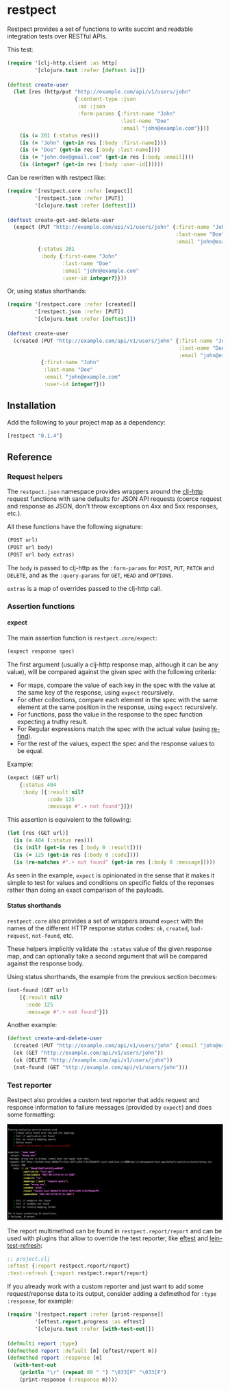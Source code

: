 # restpect

Restpect provides a set of functions to write succint and readable
integration tests over RESTful APIs.

This test:

```clojure
(require '[clj-http.client :as http]
         '[clojure.test :refer [deftest is]])

(deftest create-user
  (let [res (http/put "http://example.com/api/v1/users/john"
                      {:content-type :json
                       :as :json
                       :form-params {:first-name "John"
                                     :last-name "Doe"
                                     :email "john@example.com"}})]
    (is (= 201 (:status res)))
    (is (= "John" (get-in res [:body :first-name])))
    (is (= "Doe" (get-in res [:body :last-name])))
    (is (= "john.doe@gmail.com" (get-in res [:body :email])))
    (is (integer? (get-in res [:body :user-id])))))
```

Can be rewritten with restpect like:

``` clojure
(require '[restpect.core :refer [expect]]
         '[restpect.json :refer [PUT]]
         '[clojure.test :refer [deftest]])

(deftest create-get-and-delete-user
  (expect (PUT "http://example.com/api/v1/users/john" {:first-name "John"
                                                       :last-name "Doe"
                                                       :email "john@example.com"})
          {:status 201
           :body {:first-name "John"
                  :last-name "Doe"
                  :email "john@example.com"
                  :user-id integer?}}))
```

Or, using status shorthands:

``` clojure
(require '[restpect.core :refer [created]]
         '[restpect.json :refer [PUT]]
         '[clojure.test :refer [deftest]])

(deftest create-user
  (created (PUT "http://example.com/api/v1/users/john" {:first-name "John"
                                                        :last-name "Doe"
                                                        :email "john@example.com"})
           {:first-name "John"
            :last-name "Doe"
            :email "john@example.com"
            :user-id integer?}))
```

## Installation

Add the following to your project map as a dependency:

```clojure
[restpect "0.1.4"]
```

## Reference
### Request helpers
The `restpect.json` namespace provides wrappers around the [clj-http](https://github.com/dakrone/clj-http)
request functions with sane defaults for JSON API requests (coerce request and
response as JSON, don't throw exceptions on 4xx and 5xx responses, etc.).

All these functions have the following signature:

``` clojure
(POST url)
(POST url body)
(POST url body extras)
```

The `body` is passed to clj-http as the `:form-params` for `POST`, `PUT`, `PATCH`
and `DELETE`, and as the `:query-params` for `GET`, `HEAD` and `OPTIONS`.

`extras` is a map of overrides passed to the clj-http call.

### Assertion functions

#### expect
The main assertion function is `restpect.core/expect`:

``` clojure
(expect response spec)
```

The first argument (usually a clj-http response map, although it can be
any value), will be compared against the given spec with the following criteria:

* For maps, compare the value of each key in the spec with the value at the same key
of the response, using `expect` recursively.
* For other collections, compare each element in the spec with the same element at the
same position in the response, using `expect` recursively.
* For functions, pass the value in the response to the spec function expecting a
truthy result.
* For Regular expressions match the spec with the actual value (using [re-find](https://clojuredocs.org/clojure.core/re-find)).
* For the rest of the values, expect the spec and the response values to be equal.

Example:

``` clojure
(expect (GET url)
    {:status 404
     :body [{:result nil?
             :code 125
             :message #".+ not found"}]})
```

This assertion is equivalent to the following:

``` clojure
(let [res (GET url)]
  (is (= 404 (:status res)))
  (is (nil? (get-in res [:body 0 :result])))
  (is (= 125 (get-in res [:body 0 :code])))
  (is (re-matches #".+ not found" (get-in res [:body 0 :message]))))
```

As seen in the example, `expect` is opinionated in the sense that it makes it
simple to test for values and conditions on specific fields of the reponses
rather than doing an exact comparison of the payloads.

#### Status shorthands
`restpect.core` also provides a set of wrappers around `expect` with the
names of the different HTTP response status codes: `ok`, `created`, `bad-request`,
`not-found`, etc.

These helpers implicitly validate the `:status` value of the given response map,
and can optionally take a second argument that will be compared against the
response body.

Using status shorthands, the example from the previous section becomes:

``` clojure
(not-found (GET url)
    [{:result nil?
      :code 125
      :message #".+ not found"}])
```

Another example:

``` clojure
(deftest create-and-delete-user
  (created (PUT "http://example.com/api/v1/users/john" {:email "john@example.com"}))
  (ok (GET "http://example.com/api/v1/users/john"))
  (ok (DELETE "http://example.com/api/v1/users/john"))
  (not-found (GET "http://example.com/api/v1/users/john")))
```

### Test reporter

Restpect also provides a custom test reporter that adds request and response
information to failure messages (provided by `expect`) and does some formatting:

![example report](report.png)

The report multimethod can be found in `restpect.report/report` and can be used
with plugins that allow to override the test reporter, like
[eftest](https://github.com/weavejester/eftest)
and [lein-test-refresh](https://github.com/jakemcc/lein-test-refresh):

``` clojure
;; project.clj
:eftest {:report restpect.report/report}
:test-refresh {:report restpect.report/report}
```

If you already work with a custom reporter and just want to add some
request/reponse data to its output, consider adding a defmethod for
`:type :response`, for example:

``` clojure
(require '[restpect.report :refer [print-response]]
         '[eftest.report.progress :as eftest]
         '[clojure.test :refer [with-test-out]])

(defmulti report :type)
(defmethod report :default [m] (eftest/report m))
(defmethod report :response [m]
  (with-test-out
    (println "\r" (repeat 80 " ") "\033[F" "\033[F")
    (print-response (:response m))))
```
